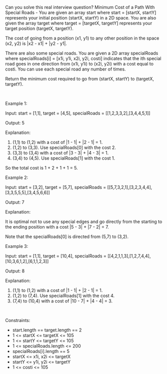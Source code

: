 Can you solve this real interview question? Minimum Cost of a Path With Special Roads - You are given an array start where start = [startX, startY] represents your initial position (startX, startY) in a 2D space. You are also given the array target where target = [targetX, targetY] represents your target position (targetX, targetY).

The cost of going from a position (x1, y1) to any other position in the space (x2, y2) is |x2 - x1| + |y2 - y1|.

There are also some special roads. You are given a 2D array specialRoads where specialRoads[i] = [x1i, y1i, x2i, y2i, costi] indicates that the ith special road goes in one direction from (x1i, y1i) to (x2i, y2i) with a cost equal to costi. You can use each special road any number of times.

Return the minimum cost required to go from (startX, startY) to (targetX, targetY).

 

Example 1:

Input: start = [1,1], target = [4,5], specialRoads = [[1,2,3,3,2],[3,4,4,5,1]]

Output: 5

Explanation:

 1. (1,1) to (1,2) with a cost of |1 - 1| + |2 - 1| = 1.
 2. (1,2) to (3,3). Use specialRoads[0] with the cost 2.
 3. (3,3) to (3,4) with a cost of |3 - 3| + |4 - 3| = 1.
 4. (3,4) to (4,5). Use specialRoads[1] with the cost 1.

So the total cost is 1 + 2 + 1 + 1 = 5.

Example 2:

Input: start = [3,2], target = [5,7], specialRoads = [[5,7,3,2,1],[3,2,3,4,4],[3,3,5,5,5],[3,4,5,6,6]]

Output: 7

Explanation:

It is optimal not to use any special edges and go directly from the starting to the ending position with a cost |5 - 3| + |7 - 2| = 7.

Note that the specialRoads[0] is directed from (5,7) to (3,2).

Example 3:

Input: start = [1,1], target = [10,4], specialRoads = [[4,2,1,1,3],[1,2,7,4,4],[10,3,6,1,2],[6,1,1,2,3]]

Output: 8

Explanation:

 1. (1,1) to (1,2) with a cost of |1 - 1| + |2 - 1| = 1.
 2. (1,2) to (7,4). Use specialRoads[1] with the cost 4.
 3. (7,4) to (10,4) with a cost of |10 - 7| + |4 - 4| = 3.

 

Constraints:

 * start.length == target.length == 2
 * 1 <= startX <= targetX <= 105
 * 1 <= startY <= targetY <= 105
 * 1 <= specialRoads.length <= 200
 * specialRoads[i].length == 5
 * startX <= x1i, x2i <= targetX
 * startY <= y1i, y2i <= targetY
 * 1 <= costi <= 105